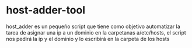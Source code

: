 # host-adder-tool
host_adder es un pequeño script que tiene como objetivo automatizar la tarea de asignar una ip a un dominio en la carpetanas a/etc/hosts, el script nos pedirá la ip y el dominio y lo escribirá en la carpeta de los hosts
